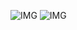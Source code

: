 ![IMG](images/excel1.gif)
![IMG](https://github.com/SouravGanesh/Data-Digest/blob/56f28dd08cb6c6a4412914d063defb9e6422289d/images/excel1.gif)
